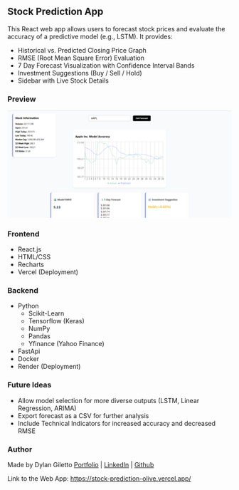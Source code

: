 ## Stock Prediction App
This React web app allows users to forecast stock prices and evaluate the accuracy of a predictive model (e.g., LSTM). It provides:
- Historical vs. Predicted Closing Price Graph
- RMSE (Root Mean Square Error) Evaluation
- 7 Day Forecast Visualization with Confidence Interval Bands
- Investment Suggestions (Buy / Sell / Hold)
- Sidebar with Live Stock Details

### Preview
![Preview](Preview.png)

### Frontend
- React.js
- HTML/CSS
- Recharts
- Vercel (Deployment)

### Backend
- Python
    - Scikit-Learn
    - Tensorflow (Keras)
    - NumPy
    - Pandas
    - Yfinance (Yahoo Finance)
- FastApi
- Docker
- Render (Deployment)

### Future Ideas
- Allow model selection for more diverse outputs (LSTM, Linear Regression, ARIMA)
- Export forecast as a CSV for further analysis
- Include Technical Indicators for increased accuracy and decreased RMSE

### Author
Made by Dylan Giletto
[Portfolio](https://portfolio-dgilettos-projects.vercel.app/) | [LinkedIn](https://www.linkedin.com/in/dylan-giletto-775789269/) | [Github](https://github.com/dgiletto)

Link to the Web App: https://stock-prediction-olive.vercel.app/